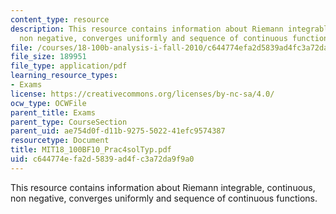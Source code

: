 ```yaml
---
content_type: resource
description: This resource contains information about Riemann integrable, continuous,
  non negative, converges uniformly and sequence of continuous functions.
file: /courses/18-100b-analysis-i-fall-2010/c644774efa2d5839ad4fc3a72da9f9a0_MIT18_100BF10_Prac4solTyp.pdf
file_size: 189951
file_type: application/pdf
learning_resource_types:
- Exams
license: https://creativecommons.org/licenses/by-nc-sa/4.0/
ocw_type: OCWFile
parent_title: Exams
parent_type: CourseSection
parent_uid: ae754d0f-d11b-9275-5022-41efc9574387
resourcetype: Document
title: MIT18_100BF10_Prac4solTyp.pdf
uid: c644774e-fa2d-5839-ad4f-c3a72da9f9a0
---
```

This resource contains information about Riemann integrable, continuous, non negative, converges uniformly and sequence of continuous functions.